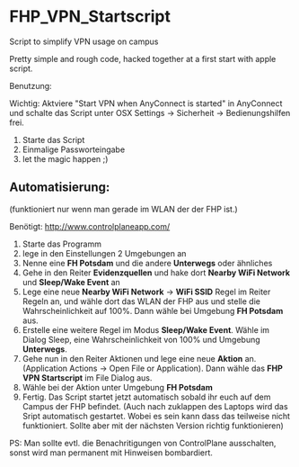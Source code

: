 # FHP_VPN_Startscript #

Script to simplify VPN usage on campus

Pretty simple and rough code, hacked together at a first start with apple script.

Benutzung:

Wichtig: Aktviere "Start VPN when AnyConnect is started" in AnyConnect und schalte das Script unter OSX Settings -> Sicherheit -> Bedienungshilfen  frei.

1. Starte das Script
2. Einmalige Passworteingabe
3. let the magic happen ;)


## Automatisierung: ##
(funktioniert nur wenn man gerade im WLAN der der FHP ist.)

Benötigt: http://www.controlplaneapp.com/ 
1. Starte das Programm
2. lege in den Einstellungen 2 Umgebungen an
3. Nenne eine **FH Potsdam** und die andere **Unterwegs** oder ähnliches
4. Gehe in den Reiter **Evidenzquellen** und hake dort **Nearby WiFi Network** und **Sleep/Wake Event** an
5. Lege eine neue **Nearby WiFi Network** -> **WiFi SSID** Regel im Reiter Regeln an, und wähle dort das WLAN der FHP aus und stelle die Wahrscheinlichkeit auf 100%. Dann wähle bei Umgebung **FH Potsdam** aus.
6. Erstelle eine weitere Regel im Modus **Sleep/Wake Event**. Wähle im Dialog Sleep, eine Wahrscheinlichkeit von 100% und Umgebung **Unterwegs**.
7. Gehe nun in den Reiter Aktionen und lege eine neue **Aktion** an. (Application Actions -> Open File or Application). Dann wähle das **FHP VPN Startscript** im File Dialog aus.
8. Wähle bei der Aktion unter Umgebung **FH Potsdam**
9. Fertig. Das Script startet jetzt automatisch sobald ihr euch auf dem Campus der FHP befindet. (Auch nach zuklappen des Laptops wird das Sript automatisch gestartet. Wobei es sein kann dass das teilweise nicht funktioniert. Sollte aber mit der nächsten Version richtig funktionieren)

PS: Man sollte evtl. die Benachritigungen von ControlPlane ausschalten, sonst wird man permanent mit Hinweisen bombardiert.
